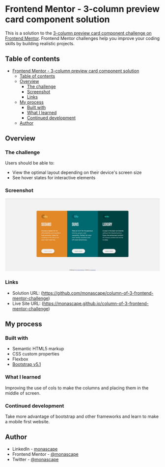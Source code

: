 # Frontend Mentor - 3-column preview card component solution

This is a solution to the [3-column preview card component challenge on Frontend Mentor](https://www.frontendmentor.io/challenges/3column-preview-card-component-pH92eAR2-). Frontend Mentor challenges help you improve your coding skills by building realistic projects. 

## Table of contents

- [Frontend Mentor - 3-column preview card component solution](#frontend-mentor---3-column-preview-card-component-solution)
  - [Table of contents](#table-of-contents)
  - [Overview](#overview)
    - [The challenge](#the-challenge)
    - [Screenshot](#screenshot)
    - [Links](#links)
  - [My process](#my-process)
    - [Built with](#built-with)
    - [What I learned](#what-i-learned)
    - [Continued development](#continued-development)
  - [Author](#author)


## Overview

### The challenge

Users should be able to:

- View the optimal layout depending on their device's screen size
- See hover states for interactive elements

### Screenshot

![](./screenshot.png)

### Links

- Solution URL: (https://github.com/monascape/column-of-3-frontend-mentor-challenge)
- Live Site URL: (https://monascape.github.io/column-of-3-frontend-mentor-challenge)

## My process

### Built with

- Semantic HTML5 markup
- CSS custom properties
- Flexbox
- [Bootstrap v5.1](https://getbootstrap.com/)

### What I learned

Improving the use of cols to make the columns and placing them in the middle of screen.

### Continued development

Take more advantage of bootstrap and other frameworks and learn to make a mobile first website.

## Author

- LinkedIn - [monascape](https://www.linkedin.com/in/monascape/)
- Frontend Mentor - [@monascape](https://www.frontendmentor.io/profile/monascape)
- Twitter - [@monascape](https://www.twitter.com/monascape)
